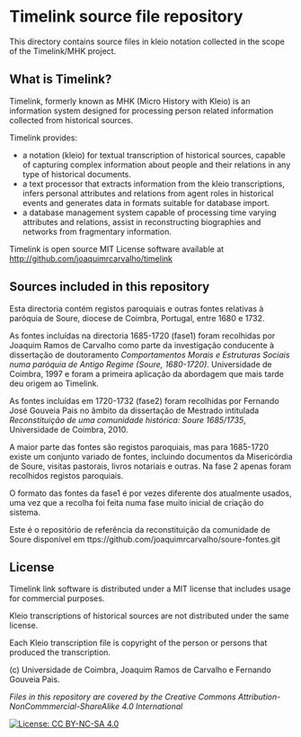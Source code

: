 # Timelink source file repository

This directory contains source files in kleio notation collected in the scope of the Timelink/MHK project.

## What is Timelink?

Timelink, formerly known as MHK (Micro History with Kleio) is an information system designed for processing person related information collected from historical sources. 

Timelink provides:

* a notation (kleio) for textual transcription of historical sources, capable of capturing complex information about people and their relations in any type of historical documents.
* a text processor that extracts information from the kleio transcriptions, infers personal attributes and relations from agent roles in historical events and generates data in formats suitable for database import.
* a database management system capable of processing time varying attributes and relations, assist in reconstructing biographies and networks from fragmentary information.

Timelink is open source MIT License software available at http://github.com/joaquimrcarvalho/timelink

## Sources included in this repository

Esta directoria contém registos paroquiais e outras fontes relativas à paróquia de Soure, diocese de Coimbra, Portugal, entre  1680 e 1732. 

As fontes incluídas na directoria 1685-1720 (fase1) foram recolhidas por Joaquim Ramos de Carvalho como parte da investigação conducente à dissertação de doutoramento _Comportamentos Morais e Estruturas Sociais numa paróquia de Antigo Regime (Soure, 1680-1720)_. Universidade de Coimbra, 1997 e foram a primeira aplicação da abordagem que mais tarde deu origem ao Timelink. 

As fontes incluídas em 1720-1732  (fase2) foram recolhidas por Fernando José Gouveia Pais no âmbito da dissertação de Mestrado intitulada _Reconstituição de uma comunidade histórica: Soure 1685/1735_, Universidade de Coimbra, 2010.

A maior parte das fontes são registos paroquiais, mas para 1685-1720 existe um conjunto variado de fontes, incluindo documentos da Misericórdia de Soure, visitas pastorais, livros notariais e outras. Na fase 2 apenas foram recolhidos registos paroquiais.

O formato das fontes da fase1 é por vezes diferente dos atualmente usados, uma vez que a recolha foi feita numa fase muito inicial de criação do sistema. 

Este é o repositório de referência da reconstituição da comunidade de Soure disponível em 
ttps://github.com/joaquimrcarvalho/soure-fontes.git 


## License

Timelink link software is distributed under a MIT license that includes usage for commercial purposes. 

Kleio transcriptions of historical sources are not distributed under the same license. 


Each Kleio transcription file is copyright of the person or persons that produced the transcription.

(c) Universidade de Coimbra, Joaquim Ramos de Carvalho e Fernando Gouveia Pais.

_Files in this repository are covered by the Creative Commons 
Attribution-NonCommmercial-ShareAlike 4.0 International_

[![License: CC BY-NC-SA 4.0](https://licensebuttons.net/l/by-nc-sa/4.0/80x15.png)](https://creativecommons.org/licenses/by-nc-sa/4.0/)

